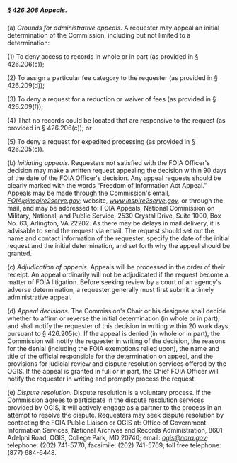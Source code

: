 ##### § 426.208 Appeals. #####

(a) *Grounds for administrative appeals.* A requester may appeal an initial determination of the Commission, including but not limited to a determination:

(1) To deny access to records in whole or in part (as provided in § 426.206(c));

(2) To assign a particular fee category to the requester (as provided in § 426.209(d));

(3) To deny a request for a reduction or waiver of fees (as provided in § 426.209(f));

(4) That no records could be located that are responsive to the request (as provided in § 426.206(c)); or

(5) To deny a request for expedited processing (as provided in § 426.205(c)).

(b) *Initiating appeals.* Requesters not satisfied with the FOIA Officer's decision may make a written request appealing the decision within 90 days of the date of the FOIA Officer's decision. Any appeal requests should be clearly marked with the words “Freedom of Information Act Appeal.” Appeals may be made through the Commission's email, *FOIA@inspire2serve.gov;* website, *www.inspire2serve.gov,* or through the mail, and may be addressed to: FOIA Appeals, National Commission on Military, National, and Public Service, 2530 Crystal Drive, Suite 1000, Box No. 63, Arlington, VA 22202. As there may be delays in mail delivery, it is advisable to send the request via email. The request should set out the name and contact information of the requester, specify the date of the initial request and the initial determination, and set forth why the appeal should be granted.

(c) *Adjudication of appeals.* Appeals will be processed in the order of their receipt. An appeal ordinarily will not be adjudicated if the request become a matter of FOIA litigation. Before seeking review by a court of an agency's adverse determination, a requester generally must first submit a timely administrative appeal.

(d) *Appeal decisions.* The Commission's Chair or his designee shall decide whether to affirm or reverse the initial determination (in whole or in part), and shall notify the requester of this decision in writing within 20 work days, pursuant to § 426.205(c). If the appeal is denied (in whole or in part), the Commission will notify the requester in writing of the decision, the reasons for the denial (including the FOIA exemptions relied upon), the name and title of the official responsible for the determination on appeal, and the provisions for judicial review and dispute resolution services offered by the OGIS. If the appeal is granted in full or in part, the Chief FOIA Officer will notify the requester in writing and promptly process the request.

(e) *Dispute resolution.* Dispute resolution is a voluntary process. If the Commission agrees to participate in the dispute resolution services provided by OGIS, it will actively engage as a partner to the process in an attempt to resolve the dispute. Requesters may seek dispute resolution by contacting the FOIA Public Liaison or OGIS at: Office of Government Information Services, National Archives and Records Administration, 8601 Adelphi Road, OGIS, College Park, MD 20740; email: *ogis@nara.gov;* telephone: (202) 741-5770; facsimile: (202) 741-5769; toll free telephone: (877) 684-6448.
